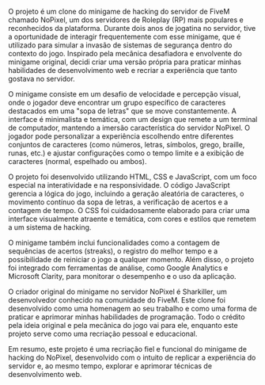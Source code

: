 O projeto é um clone do minigame de hacking do servidor de FiveM chamado NoPixel, um dos servidores de Roleplay (RP) mais populares e reconhecidos da plataforma. Durante dois anos de jogatina no servidor, tive a oportunidade de interagir frequentemente com esse minigame, que é utilizado para simular a invasão de sistemas de segurança dentro do contexto do jogo. Inspirado pela mecânica desafiadora e envolvente do minigame original, decidi criar uma versão própria para praticar minhas habilidades de desenvolvimento web e recriar a experiência que tanto gostava no servidor.

O minigame consiste em um desafio de velocidade e percepção visual, onde o jogador deve encontrar um grupo específico de caracteres destacados em uma "sopa de letras" que se move constantemente. A interface é minimalista e temática, com um design que remete a um terminal de computador, mantendo a imersão característica do servidor NoPixel. O jogador pode personalizar a experiência escolhendo entre diferentes conjuntos de caracteres (como números, letras, símbolos, grego, braille, runas, etc.) e ajustar configurações como o tempo limite e a exibição de caracteres (normal, espelhado ou ambos).

O projeto foi desenvolvido utilizando HTML, CSS e JavaScript, com um foco especial na interatividade e na responsividade. O código JavaScript gerencia a lógica do jogo, incluindo a geração aleatória de caracteres, o movimento contínuo da sopa de letras, a verificação de acertos e a contagem de tempo. O CSS foi cuidadosamente elaborado para criar uma interface visualmente atraente e temática, com cores e estilos que remetem a um sistema de hacking.

O minigame também inclui funcionalidades como a contagem de sequências de acertos (streaks), o registro do melhor tempo e a possibilidade de reiniciar o jogo a qualquer momento. Além disso, o projeto foi integrado com ferramentas de análise, como Google Analytics e Microsoft Clarity, para monitorar o desempenho e o uso da aplicação.

O criador original do minigame no servidor NoPixel é Sharkiller, um desenvolvedor conhecido na comunidade do FiveM. Este clone foi desenvolvido como uma homenagem ao seu trabalho e como uma forma de praticar e aprimorar minhas habilidades de programação. Todo o crédito pela ideia original e pela mecânica do jogo vai para ele, enquanto este projeto serve como uma recriação pessoal e educacional.

Em resumo, este projeto é uma recriação fiel e funcional do minigame de hacking do NoPixel, desenvolvido com o intuito de replicar a experiência do servidor e, ao mesmo tempo, explorar e aprimorar técnicas de desenvolvimento web.
